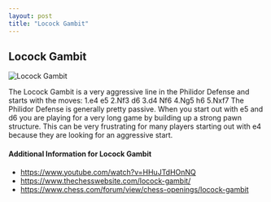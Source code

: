 ```yaml
---
layout: post
title: "Locock Gambit"
---
```


## Locock Gambit

![Locock Gambit](https://www.thechesswebsite.com/wp-content/uploads/2019/06/locock-gambit.png)

The Locock Gambit is a very aggressive line in the Philidor Defense and starts with the moves:
1.e4 e5
2.Nf3 d6
3.d4 Nf6
4.Ng5 h6
5.Nxf7
The Philidor Defense is generally pretty passive. When you start out with e5 and d6 you are playing for a very long game by building up a strong pawn structure. This can be very frustrating for many players starting out with e4 because they are looking for an aggressive start.


#### Additional Information for Locock Gambit

- https://www.youtube.com/watch?v=HHuJTdHOnNQ
- https://www.thechesswebsite.com/locock-gambit/
- https://www.chess.com/forum/view/chess-openings/locock-gambit
